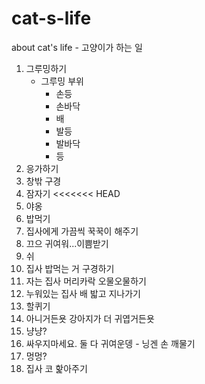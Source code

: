 # cat-s-life
about cat's life - 고양이가 하는 일

1. 그루밍하기
    * 그루밍 부위
        - 손등
        - 손바닥
        - 배
        - 발등
        - 발바닥
        - 등
2. 응가하기
3. 창밖 구경
4. 잠자기
<<<<<<< HEAD
3. 야옹
4. 밥먹기
5. 집사에게 가끔씩 꾹꾹이 해주기
6. 끄으 귀여워...이쁨받기
7. 쉬
8. 집사 밥먹는 거 구경하기
9. 자는 집사 머리카락 오물오물하기
10. 누워있는 집사 배 밟고 지나가기
11. 할퀴기
12. 아니거든욧 강아지가 더 귀엽거든욧
13. 냥냥?
13. 싸우지마세요. 둘 다 귀여운뎅 - 닝겐 손 깨물기
14. 멍멍?
15. 집사 코 핥아주기
